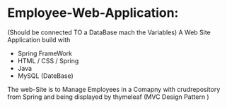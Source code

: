 # Employee-Web-Application:
(Should be connected TO a DataBase mach the Variables)
A Web Site Application build with
- Spring FrameWork 
- HTML / CSS / Spring
- Java 
- MySQL (DateBase) 

The web-Site is to Manage Employees in a Comapny with 
crudrepository from Spring and being displayed by thymeleaf (MVC Design Pattern ) 
